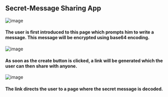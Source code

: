 ## Secret-Message Sharing App

![image](https://user-images.githubusercontent.com/55856977/76703516-e3dc7100-66da-11ea-897b-5d3bc5385447.png)
#### The user is first introduced to this page which prompts him to write a message. This message will be encrypted using base64 encoding.

![image](https://user-images.githubusercontent.com/55856977/76703520-f3f45080-66da-11ea-83ff-d4fdddf461f1.png)
#### As soon as the create button is clicked, a link will be generated which the user can then share with anyone.

![image](https://user-images.githubusercontent.com/55856977/76703566-403f9080-66db-11ea-8ac5-e9a18c824c1c.png)
#### The link directs the user to a page where the secret message is decoded.


